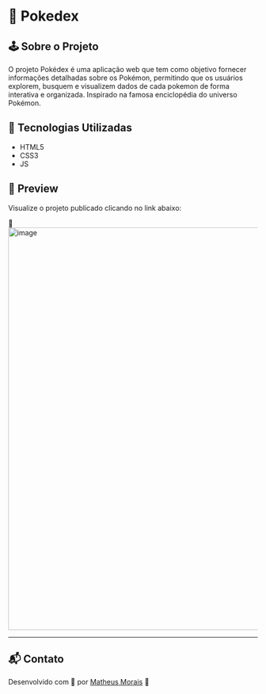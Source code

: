 # 🎯 Pokedex

## 🕹️ Sobre o Projeto

O projeto Pokédex é uma aplicação web que tem como objetivo fornecer informações detalhadas sobre os Pokémon, permitindo que os usuários explorem, busquem e visualizem dados de cada pokemon de forma interativa e organizada. Inspirado na famosa enciclopédia do universo Pokémon.

## 🚀 Tecnologias Utilizadas

- HTML5
- CSS3 
- JS

## 📸 Preview

Visualize o projeto publicado clicando no link abaixo:

🔗 <img width="681" height="813" alt="image" src="https://github.com/user-attachments/assets/ad284ad0-eb90-4b4b-bb6e-e9921d5ffca9" />


---

## 📬 Contato

Desenvolvido com 💙 por [Matheus Morais](https://github.com/Matheusrmorais) 🚀  
